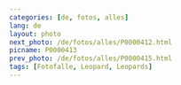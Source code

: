 ```yaml
---
categories: [de, fotos, alles]
lang: de
layout: photo
next_photo: /de/fotos/alles/P0000412.html
picname: P0000413
prev_photo: /de/fotos/alles/P0000415.html
tags: [Fotofalle, Leopard, Leopards]
---
```

